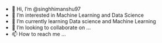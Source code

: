 - 👋 Hi, I’m @singhhimanshu97
- 👀 I’m interested in Machine Learning and Data Science
- 🌱 I’m currently learning Data science and Machine Learning
- 💞️ I’m looking to collaborate on ...
- 📫 How to reach me ...

<!---
singhhimanshu97/singhhimanshu97 is a ✨ special ✨ repository because its `README.md` (this file) appears on your GitHub profile.
You can click the Preview link to take a look at your changes.
--->
